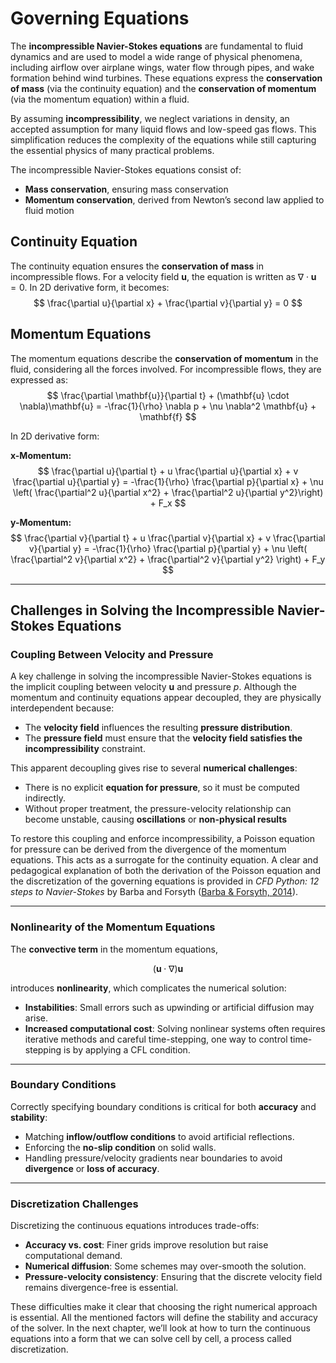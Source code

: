 # **Governing Equations**

The **incompressible Navier-Stokes equations** are fundamental to fluid dynamics and are used to model a wide range of physical phenomena, including airflow over airplane wings, water flow through pipes, and wake formation behind wind turbines. These equations express the **conservation of mass** (via the continuity equation) and the **conservation of momentum** (via the momentum equation) within a fluid.

By assuming **incompressibility**, we neglect variations in density, an accepted assumption for many liquid flows and low-speed gas flows. This simplification reduces the complexity of the equations while still capturing the essential physics of many practical problems.

The incompressible Navier-Stokes equations consist of:

- **Mass conservation**, ensuring mass conservation  
- **Momentum conservation**, derived from Newton’s second law applied to fluid motion

## **Continuity Equation**
The continuity equation ensures the **conservation of mass** in incompressible flows. For a velocity field 
$\mathbf{u}$, the equation is written as $∇⋅\mathbf{u}= 0$. In 2D derivative form, it becomes:  
$$
\frac{\partial u}{\partial x} + \frac{\partial v}{\partial y} = 0
$$

## **Momentum Equations**
The momentum equations describe the **conservation of momentum** in the fluid, considering all the forces involved. For incompressible flows, they are expressed as:  
$$
\frac{\partial \mathbf{u}}{\partial t} + (\mathbf{u} \cdot \nabla)\mathbf{u} = -\frac{1}{\rho} \nabla p + \nu \nabla^2 \mathbf{u} + \mathbf{f}
$$

In 2D derivative form:

**x-Momentum:**
$$
\frac{\partial u}{\partial t} + u \frac{\partial u}{\partial x} + v \frac{\partial u}{\partial y} = -\frac{1}{\rho} \frac{\partial p}{\partial x} + \nu \left( \frac{\partial^2 u}{\partial x^2} + \frac{\partial^2 u}{\partial y^2}\right) + F_x
$$

**y-Momentum:**
$$
\frac{\partial v}{\partial t} + u \frac{\partial v}{\partial x} + v \frac{\partial v}{\partial y} = -\frac{1}{\rho} \frac{\partial p}{\partial y} + \nu \left( \frac{\partial^2 v}{\partial x^2} + \frac{\partial^2 v}{\partial y^2} \right) + F_y 
$$

---

## **Challenges in Solving the Incompressible Navier-Stokes Equations**

### **Coupling Between Velocity and Pressure**

A key challenge in solving the incompressible Navier-Stokes equations is the implicit coupling between velocity $\mathbf{u}$ and pressure $p$. Although the momentum and continuity equations appear decoupled, they are physically interdependent because:

- The **velocity field** influences the resulting **pressure distribution**.
- The **pressure field** must ensure that the **velocity field satisfies the incompressibility** constraint.

This apparent decoupling gives rise to several **numerical challenges**:

- There is no explicit **equation for pressure**, so it must be computed indirectly.
- Without proper treatment, the pressure-velocity relationship can become unstable, causing **oscillations** or **non-physical results**

To restore this coupling and enforce incompressibility, a Poisson equation for pressure can be derived from the divergence of the momentum equations. This acts as a surrogate for the continuity equation. A clear and pedagogical explanation of both the derivation of the Poisson equation and the discretization of the governing equations is provided in *CFD Python: 12 steps to Navier-Stokes* by Barba and Forsyth ([Barba & Forsyth, 2014](https://github.com/barbagroup/CFDPython)).

---

### **Nonlinearity of the Momentum Equations**

The **convective term** in the momentum equations,

$$
(\mathbf{u} \cdot \nabla)\mathbf{u}
$$

introduces **nonlinearity**, which complicates the numerical solution:

- **Instabilities**: Small errors such as upwinding or artificial diffusion may arise.
- **Increased computational cost**: Solving nonlinear systems often requires iterative methods and careful time-stepping, one way to control time-stepping is by applying a CFL condition.

---

### **Boundary Conditions**

Correctly specifying boundary conditions is critical for both **accuracy** and **stability**:

- Matching **inflow/outflow conditions** to avoid artificial reflections.
- Enforcing the **no-slip condition** on solid walls.
- Handling pressure/velocity gradients near boundaries to avoid **divergence** or **loss of accuracy**.

---

### **Discretization Challenges**

Discretizing the continuous equations introduces trade-offs:

- **Accuracy vs. cost**: Finer grids improve resolution but raise computational demand.
- **Numerical diffusion**: Some schemes may over-smooth the solution.
- **Pressure-velocity consistency**: Ensuring that the discrete velocity field remains divergence-free is essential.


These difficulties make it clear that choosing the right numerical approach is essential. All the mentioned factors will define the stability and accuracy of the solver. In the next chapter, we’ll look at how to turn the continuous equations into a form that we can solve cell by cell, a process called discretization.